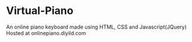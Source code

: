 # Virtual-Piano
An online piano keyboard made using HTML, CSS and Javascript(JQuery)
Hosted at onlinepiano.diyild.com
